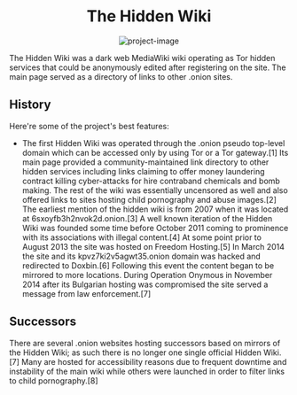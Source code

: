  <h1 align="center" id="title">The Hidden Wiki</h1>

<p align="center"><img src="https://i.ibb.co/FY9JBkz/Screenshot-2023-11-27-110345.png" alt="project-image"></p>

<p id="description">The Hidden Wiki was a dark web MediaWiki wiki operating as Tor hidden services that could be anonymously edited after registering on the site. The main page served as a directory of links to other .onion sites.</p>

  
  
<h2>History</h2>

Here're some of the project's best features:

*   The first Hidden Wiki was operated through the .onion pseudo top-level domain which can be accessed only by using Tor or a Tor gateway.\[1\] Its main page provided a community-maintained link directory to other hidden services including links claiming to offer money laundering contract killing cyber-attacks for hire contraband chemicals and bomb making. The rest of the wiki was essentially uncensored as well and also offered links to sites hosting child pornography and abuse images.\[2\] The earliest mention of the hidden wiki is from 2007 when it was located at 6sxoyfb3h2nvok2d.onion.\[3\] A well known iteration of the Hidden Wiki was founded some time before October 2011 coming to prominence with its associations with illegal content.\[4\] At some point prior to August 2013 the site was hosted on Freedom Hosting.\[5\] In March 2014 the site and its kpvz7ki2v5agwt35.onion domain was hacked and redirected to Doxbin.\[6\] Following this event the content began to be mirrored to more locations. During Operation Onymous in November 2014 after its Bulgarian hosting was compromised the site served a message from law enforcement.\[7\]

<h2>Successors</h2>

There are several .onion websites hosting successors based on mirrors of the Hidden Wiki; as such there is no longer one single official Hidden Wiki.\[7\] Many are hosted for accessibility reasons due to frequent downtime and instability of the main wiki while others were launched in order to filter links to child pornography.\[8\]
